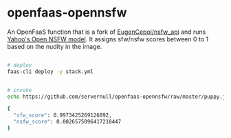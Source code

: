 # openfaas-opennsfw
An OpenFaaS function that is a fork of [EugenCepoi/nsfw_api](https://github.com/EugenCepoi/nsfw_api) and runs [Yahoo's Open NSFW model](https://github.com/yahoo/open_nsfw).  It assigns sfw/nsfw scores between 0 to 1 based on the nudity in the image.

```bash

# deploy
faas-cli deploy -y stack.yml


# invoke
echo https://github.com/servernull/openfaas-opennsfw/raw/master/puppy.jpg | faas-cli invoke openfaas-opennsfw | jq

{
  "sfw_score": 0.9973425269126892,
  "nsfw_score": 0.0026575096417218447
}
```
